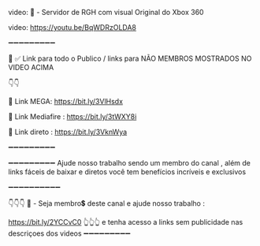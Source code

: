 video:
📌 - Servidor de RGH com visual Original do Xbox 360

video: https://youtu.be/BqWDRzOLDA8

➖➖➖➖➖➖➖➖➖

🔔
✅ Link para todo o Publico / links para NÃO MEMBROS 
MOSTRADOS NO VIDEO ACIMA 

👇👇

🔗 Link MEGA: https://bit.ly/3VlHsdx

🔗 Link Mediafire : https://bit.ly/3tWXY8i

🔗 Link direto : https://bit.ly/3VknWya

➖➖➖➖➖➖➖➖➖


➖➖➖➖➖➖➖➖➖
Ajude nosso trabalho sendo um membro do canal , 
além de links fáceis de baixar e diretos 
você tem benefícios incríveis e exclusivos 

➖➖➖➖➖➖➖➖➖➖

👇👇👇
📌 - Seja membro💲 deste canal e ajude nosso trabalho :

https://bit.ly/2YCCvC0
👆👆👆
e tenha acesso a links sem publicidade nas descriçoes dos videos 
➖➖➖➖➖➖➖➖➖
